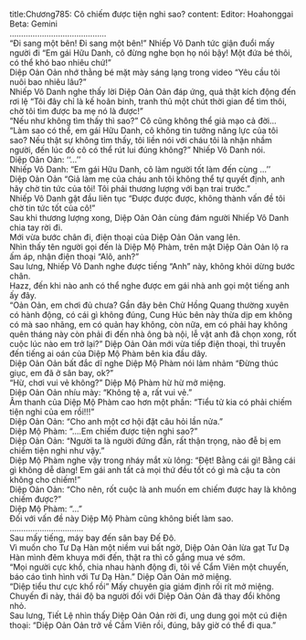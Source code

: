 title:Chương785: Cô chiếm được tiện nghi sao?
content:
Editor: Hoahonggai<br>Beta: Gemini<br>……………………………………<br>“Đi sang một bên! Đi sang một bên!” Nhiếp Vô Danh tức giận đuổi mấy người đi “Em gái Hữu Danh, cô đừng nghe bọn họ nói bậy! Một đứa bé thôi, có thể khó bao nhiêu chứ!”<br>Diệp Oản Oản nhớ thằng bé mặt mày sáng lạng trong video “Yêu cầu tôi nuôi bao nhiêu lâu?”<br>Nhiếp Vô Danh nghe thấy lời Diệp Oản Oản đáp ứng, quả thật kích động đến rơi lệ “Tôi đây chỉ là kế hoãn binh, tranh thủ một chút thời gian để tìm thôi, chờ tôi tìm được ba mẹ nó là được!”<br>“Nếu như không tìm thấy thì sao?” Cô cũng không thể giả mạo cả đời…<br>“Làm sao có thể, em gái Hữu Danh, cô không tin tưởng năng lực của tôi sao? Nếu thật sự không tìm thấy, tôi liền nói với cháu tôi là nhận nhầm người, đến lúc đó cô có thể rút lui đúng không?” Nhiếp Vô Danh nói.<br>Diệp Oản Oản: ‘‘…’’<br>Nhiếp Vô Danh: “Em gái Hữu Danh, cô làm người tốt làm đến cùng …’’<br>Diệp Oản Oản “Giả làm mẹ của cháu anh tôi không thể tự quyết định, anh hãy chờ tin tức của tôi! Tôi phải thương lượng với bạn trai trước.”<br>Nhiếp Vô Danh gật đầu liên tục “Được được được, không thành vấn đề tôi chờ tin tức tốt của cô!”<br>Sau khi thương lượng xong, Diệp Oản Oản cùng đám người Nhiếp Vô Danh chia tay rời đi.<br>Mới vừa bước chân đi, điện thoại của Diệp Oản Oản vang lên.<br>Nhìn thấy tên người gọi đến là Diệp Mộ Phàm, trên mặt Diệp Oản Oản lộ ra ấm áp, nhận điện thoại “Alô, anh?”<br>Sau lưng, Nhiếp Vô Danh nghe được tiếng “Anh” này, không khỏi dừng bước chân.<br>Hazz, đến khi nào anh có thể nghe được em gái nhà anh gọi một tiếng anh ấy đây.<br>“Oản Oản, em chơi đủ chưa? Gần đây bên Chử Hồng Quang thường xuyên có hành động, có cái gì không đúng, Cung Húc bên này thừa dịp em không có mà sao nhãng, em có quản hay không, còn nữa, em có phải hay không quên tháng này còn phải đi đến nhà ông bà nội, lễ vật anh đã chọn xong, rốt cuộc lúc nào em trở lại?” Diệp Oản Oản mới vừa tiếp điện thoại, thì truyền đến tiếng ai oán của Diệp Mộ Phàm bên kia đầu dây.<br>Diệp Oản Oản bất đắc dĩ nghe Diệp Mộ Phàm nói lảm nhảm “Đừng thúc giục, em đã ở sân bay, ok?”<br>“Hừ, chơi vui vẻ không?” Diệp Mộ Phàm hừ hừ mở miệng.<br>Diệp Oản Oản nhíu mày: “Không tệ a, rất vui vẻ.”<br>Âm thanh của Diệp Mộ Phàm cao hơn một phần: “Tiểu tử kia có phải chiếm tiện nghi của em rồi!!!”<br>Diệp Oản Oản: “Cho anh một cơ hội đặt câu hỏi lần nửa.”<br>Diệp Mộ Phàm: “….Em chiếm được tiện nghi sao?”<br>Diệp Oản Oản: “Người ta là người đứng đắn, rất thận trọng, nào đễ bị em chiếm tiện nghi như vậy.”<br>Diệp Mộ Phàm nghe vậy trong nháy mắt xù lông: “Đệt! Bằng cái gì! Bằng cái gì không dễ dàng! Em gái anh tất cả mọi thứ đều tốt có gì mà cậu ta còn không cho chiếm!”<br>Diệp Oản Oản: “Cho nên, rốt cuộc là anh muốn em chiếm được hay là không chiếm được?”<br>Diệp Mộ Phàm: “…”<br>Đối với vấn đề này Diệp Mộ Phàm cũng không biết làm sao.<br>…………………………..<br>Sau mấy tiếng, máy bay đến sân bay Đế Đô.<br>Vì muốn cho Tư Dạ Hàn một niềm vui bất ngờ, Diệp Oản Oản lừa gạt Tư Dạ Hàn mình đêm khuya mới đến, thật ra thì cố gắng mua vé sớm.<br>“Mọi người cực khổ, chia nhau hành động đi, tôi về Cẩm Viên một chuyến, báo cáo tình hình với Tư Dạ Hàn.” Diệp Oản Oản mở miệng.<br>“Diệp tiểu thư cực khổ rồi” Mấy chuyên gia giám định rối rít mở miệng.<br>Chuyến đi này, thái độ ba người đối với Diệp Oản Oản đã thay đổi không nhỏ.<br>Sau lưng, Tiết Lệ nhìn thấy Diệp Oản Oản rời đi, ung dung gọi một cú điện thoại: “Diệp Oản Oản trở về Cầm Viên rồi, đúng, bây giờ có thể đi qua.”